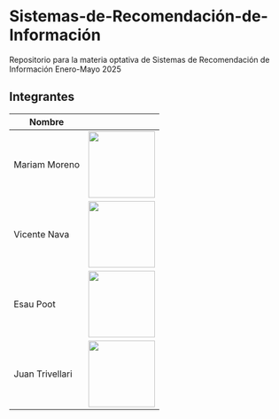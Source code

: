 # Sistemas-de-Recomendación-de-Información
Repositorio para la materia optativa de Sistemas de Recomendación de Información Enero-Mayo  2025


## Integrantes 

| Nombre | <!-- --> |
|--------|-|
|Mariam Moreno| <img src="" width="120" height="120">|
|Vicente Nava| <img src="https://lh3.googleusercontent.com/a/ACg8ocJFruTlv6SXniJstsguFM-8WFSuZ6nOqSVdWfI4S5jjfXAiflslnQ=s288-c-no" width="120" >|
|Esau Poot| <img src="" width="120" > |
|Juan Trivellari| <img src="" width="120" >|


